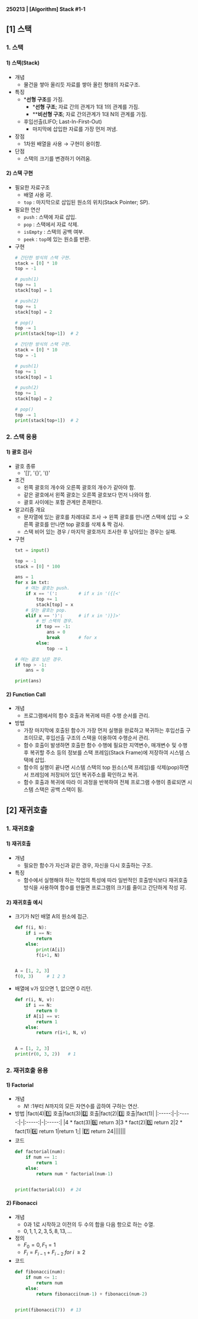 **250213 | [Algorithm] Stack #1-1**

## [1] 스택
### 1. 스택
#### 1) 스택(Stack)
- 개념
    - 물건을 쌓아 올리듯 자료를 쌓아 올린 형태의 자료구조.
- 특징
    - ***선형 구조**를 가짐.
        - ***선형 구조**; 자료 간의 관계가 1대 1의 관계를 가짐.
        - ****비선형 구조**; 자료 간의관계가 1대 N의 관계를 가짐.
    - 후입선출(LIFO; Last-In-First-Out)
        - 마지막에 삽입한 자료를 가장 먼저 꺼냄.
- 장점
    - 1차원 배열을 사용 → 구현이 용이함.
- 단점
    - 스택의 크기를 변경하기 어려움.

#### 2) 스택 구현
- 필요한 자료구조
    - 배열 사용 可.
    - `top` : 마지막으로 삽입된 원소의 위치(Stack Pointer; SP).
- 필요한 연산
    - `push` : 스택에 자료 삽입.
    - `pop` : 스택에서 자료 삭제.
    - `isEmpty` : 스택의 공백 여부.
    - `peek` : `top`에 있는 원소를 반환.
- 구현
    ```python
    # 간단한 방식의 스택 구현.
    stack = [0] * 10
    top = -1

    # push(1)
    top += 1
    stack[top] = 1

    # push(2)
    top += 1
    stack[top] = 2

    # pop()
    top -= 1
    print(stack[top+1])  # 2
    ```
    ```python
    # 간단한 방식의 스택 구현.
    stack = [0] * 10
    top = -1

    # push(1)
    top += 1
    stack[top] = 1

    # push(2)
    top += 1
    stack[top] = 2

    # pop()
    top -= 1
    print(stack[top+1])  # 2
    ```

### 2. 스택 응용
#### 1) 괄호 검사
- 괄호 종류
    - '[]', '{}', '()'
- 조건
    - 왼쪽 괄호의 개수와 오른쪽 괄호의 개수가 같아야 함.
    - 같은 괄호에서 왼쪽 괄호는 오른쪽 괄호보다 먼저 나와야 함.
    - 괄호 사이에는 포함 관계만 존재한다.
- 알고리즘 개요
    - 문자열에 있는 괄호를 차례대로 조사
        → 왼쪽 괄호를 만나면 스택에 삽입
        → 오른쪽 괄호를 만나면 top 괄호를 삭제 & 짝 검사.
    - 스택 비어 있는 경우 / 마지막 괄호까지 조사한 후 남아있는 경우는 실패.
- 구현
    ```python
    txt = input()

    top = -1
    stack = [0] * 100

    ans = 1
    for x in txt:
        # 여는 괄호는 push.
        if x == '(':        # if x in '({[<'
            top += 1
            stack[top] = x
        # 닫는 괄호는 pop.
        elif x == ')':      # if x in ')}]>'
            # 빈 스택의 경우.
            if top == -1:
                ans = 0
                break       # for x
            else:
                top -= 1

    # 여는 괄호 남은 경우.
    if top > -1:
        ans = 0

    print(ans)
    ```

#### 2) Function Call
- 개념
    - 프로그램에서의 함수 호출과 복귀에 따른 수행 순서를 관리.
- 방법
    - 가장 마지막에 호출된 함수가 가장 먼저 실행을 완료하고 복귀하는 후입선출 구조이므로, 후입선출 구조의 스택을 이용하여 수행순서 관리.
    - 함수 호출이 발생하면 호출한 함수 수행에 필요한 지역변수, 매개변수 및 수행 후 복귀할 주소 등의 정보를 스택 프레임(Stack Frame)에 저장하여 시스템 스택에 삽입.
    - 함수의 실행이 끝나면 시스템 스택의 top 원소(스택 프레임)를 삭제(pop)하면서 프레임에 저장되어 있던 복귀주소를 확인하고 복귀.
    - 함수 호출과 복귀에 따라 이 과정을 반복하여 전체 프로그램 수행이 종료되면 시스템 스택은 공백 스택이 됨.

## [2] 재귀호출
### 1. 재귀호출
#### 1) 재귀호출
- 개념
    - 필요한 함수가 자신과 같은 경우, 자신을 다시 호출하는 구조.
- 특징
    - 함수에서 실행해야 하는 작업의 특성에 따라 일반적인 호출방식보다 재귀호출 방식을 사용하여 함수를 만들면 프로그램의 크기를 줄이고 간단하게 작성 可.

#### 2) 재귀호출 예시
- 크기가 N인 배열 A의 원소에 접근.
    ```python
    def f(i, N):
        if i == N:
            return
        else:
            print(A[i])
            f(i+1, N)


    A = [1, 2, 3]
    f(0, 3)     # 1 2 3
    ```
- 배열에 v가 있으면 1, 없으면 0 리턴.
    ```python
    def r(i, N, v):
        if i == N:
            return 0
        if A[i] == v:
            return 1
        else:
            return r(i+1, N, v)


    A = [1, 2, 3]
    print(r(0, 3, 2))   # 1
    ```

### 2. 재귀호출 응용
#### 1) Factorial
- 개념
    - $N!$ :$1$부터 $N$까지의 모든 자연수를 곱하여 구하는 연산.
- 방법
    |fact(4)|1️⃣ 호출|fact(3)|2️⃣ 호출|fact(2)|3️⃣ 호출|fact(1)|
    |:-----:|-|:-----:|-|:-----:|-|:-----:|
    |4 * fact(3)|6️⃣ return 3|3 * fact(2)|5️⃣ return 2|2 * fact(1)|4️⃣ return 1|return 1;|
    |7️⃣ return 24|||||||
- 코드
    ```python
    def factorial(num):
        if num == 1:
            return 1
        else:
            return num * factorial(num-1)


    print(factorial(4))  # 24
    ```

#### 2) Fibonacci
- 개념
    - 0과 1로 시작하고 이전의 두 수의 합을 다음 항으로 하는 수열.
    - $0, 1, 1, 2, 3, 5, 8, 13, ...$
- 정의
    - $F_0 = 0, F_1 = 1$
    - $F_i = F_{i-1} + F_{i-2} \; for \; i \;\geq 2$
- 코드
    ```python
    def fibonacci(num):
        if num <= 1:
            return num
        else:
            return fibonacci(num-1) + fibonacci(num-2)


    print(fibonacci(7))  # 13
    ```
